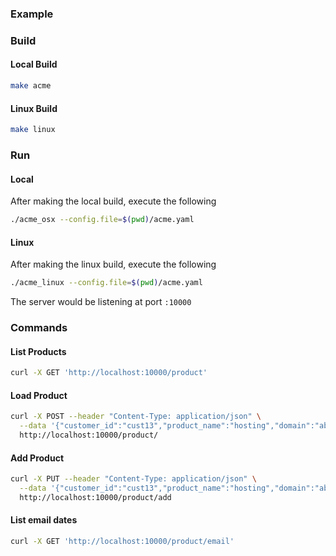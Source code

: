 ### Example

### Build

#### Local Build

```bash
make acme
```

#### Linux Build

```bash
make linux
```

### Run

#### Local

After making the local build, execute the following

```bash
./acme_osx --config.file=$(pwd)/acme.yaml
```

#### Linux

After making the linux build, execute the following

```bash
./acme_linux --config.file=$(pwd)/acme.yaml
```

The server would be listening at port `:10000`

### Commands

#### List Products

```bash
curl -X GET 'http://localhost:10000/product'
```

#### Load Product

```bash
curl -X POST --header "Content-Type: application/json" \
  --data '{"customer_id":"cust13","product_name":"hosting","domain":"abcd.com","start_date":"2021-1-1","duration_months":12}' \
  http://localhost:10000/product/
```
#### Add Product

```bash
curl -X PUT --header "Content-Type: application/json" \
  --data '{"customer_id":"cust13","product_name":"hosting","domain":"abcd.com","duration_months":12}' \
  http://localhost:10000/product/add
```

#### List email dates

```bash
curl -X GET 'http://localhost:10000/product/email'
```
